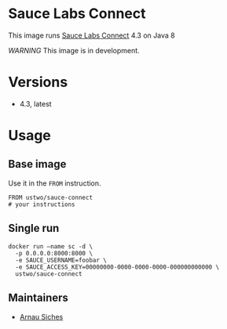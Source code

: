 # Sauce Labs Connect

This image runs [Sauce Labs Connect](https://docs.saucelabs.com/reference/sauce-connect/)
4.3 on Java 8

*WARNING* This image is in development.

# Versions

* 4.3, latest


# Usage

## Base image

Use it in the `FROM` instruction.

    FROM ustwo/sauce-connect
    # your instructions

## Single run

    docker run –name sc -d \
      -p 0.0.0.0:8000:8000 \
      -e SAUCE_USERNAME=foobar \
      -e SAUCE_ACCESS_KEY=00000000-0000-0000-0000-000000000000 \
      ustwo/sauce-connect

## Maintainers

* [Arnau Siches](mailto:arnau@ustwo.com)
